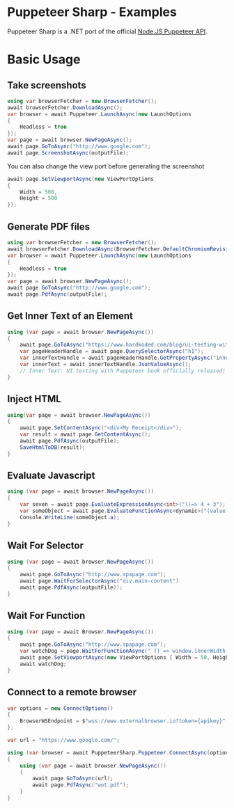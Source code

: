 # Puppeteer Sharp - Examples

Puppeteer Sharp is a .NET port of the official [Node.JS Puppeteer API](https://github.com/GoogleChrome/puppeteer).

# Basic Usage

## Take screenshots

```cs
using var browserFetcher = new BrowserFetcher();
await browserFetcher.DownloadAsync();
var browser = await Puppeteer.LaunchAsync(new LaunchOptions
{
    Headless = true
});
var page = await browser.NewPageAsync();
await page.GoToAsync("http://www.google.com");
await page.ScreenshotAsync(outputFile);
```

You can also change the view port before generating the screenshot

```cs
await page.SetViewportAsync(new ViewPortOptions
{
    Width = 500,
    Height = 500
});
```

## Generate PDF files

```cs
using var browserFetcher = new BrowserFetcher();
await browserFetcher.DownloadAsync(BrowserFetcher.DefaultChromiumRevision);
var browser = await Puppeteer.LaunchAsync(new LaunchOptions
{
    Headless = true
});
var page = await browser.NewPageAsync();
await page.GoToAsync("http://www.google.com");
await page.PdfAsync(outputFile);
```

## Get Inner Text of an Element

```cs
using (var page = await browser.NewPageAsync())
{
    await page.GoToAsync("https://www.hardkoded.com/blog/ui-testing-with-puppeteer-released");
    var pageHeaderHandle = await page.QuerySelectorAsync("h1");
    var innerTextHandle = await pageHeaderHandle.GetPropertyAsync("innerText");
    var innerText = await innerTextHandle.JsonValueAsync();
    // Inner Text: UI testing with Puppeteer book officially released!
}
```

## Inject HTML

```cs
using(var page = await browser.NewPageAsync())
{
    await page.SetContentAsync("<div>My Receipt</div>");
    var result = await page.GetContentAsync();
    await page.PdfAsync(outputFile);
    SaveHtmlToDB(result);
}
```

## Evaluate Javascript

```cs
using (var page = await browser.NewPageAsync())
{
    var seven = await page.EvaluateExpressionAsync<int>("()=> 4 + 3");
    var someObject = await page.EvaluateFunctionAsync<dynamic>("(value) => ({a: value})", 5);
    Console.WriteLine(someObject.a);
}
```

## Wait For Selector

```cs
using (var page = await browser.NewPageAsync())
{
    await page.GoToAsync("http://www.spapage.com");
    await page.WaitForSelectorAsync("div.main-content")
    await page.PdfAsync(outputFile));
}
```

## Wait For Function

```cs
using (var page = await Browser.NewPageAsync())
{
    await page.GoToAsync("http://www.spapage.com");
    var watchDog = page.WaitForFunctionAsync(" () => window.innerWidth < 100");
    await page.SetViewportAsync(new ViewPortOptions { Width = 50, Height = 50 });
    await watchDog;
}
```

## Connect to a remote browser

```cs
var options = new ConnectOptions()
{
    BrowserWSEndpoint = $"wss://www.externalbrowser.io?token={apikey}"
};

var url = "https://www.google.com/";

using (var browser = await PuppeteerSharp.Puppeteer.ConnectAsync(options))
{
    using (var page = await browser.NewPageAsync())
    {
        await page.GoToAsync(url);
        await page.PdfAsync("wot.pdf");
    }
}
```
